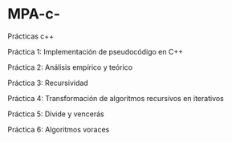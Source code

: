 # MPA-c-
Prácticas c++

Práctica 1: Implementación de pseudocódigo en C++

Práctica 2: Análisis empírico y teórico

Práctica 3: Recursividad 

Práctica 4: Transformación de algoritmos recursivos en iterativos

Práctica 5: Divide y vencerás

Práctica 6: Algoritmos voraces
